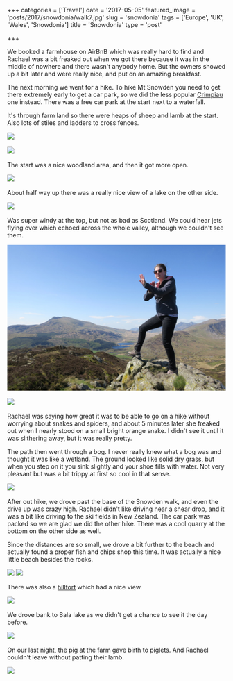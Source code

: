 +++
categories = ['Travel']
date = '2017-05-05'
featured_image = 'posts/2017/snowdonia/walk7.jpg'
slug = 'snowdonia'
tags = ['Europe', 'UK', 'Wales', 'Snowdonia']
title = 'Snowdonia'
type = 'post'

+++

We booked a farmhouse on AirBnB which was really hard to find and Rachael was a bit freaked out when we got there because it was in the middle of nowhere and there wasn't anybody home. But the owners showed up a bit later and were really nice, and put on an amazing breakfast.

The next morning we went for a hike. To hike Mt Snowden you need to get there extremely early to get a car park, so we did the less popular [Crimpiau](http://www.eryri-npa.gov.uk/visiting/walking/mountain-walks/crimpiau-capel-curig) one instead. There was a free car park at the start next to a waterfall.

It's through farm land so there were heaps of sheep and lamb at the start. Also lots of stiles and ladders to cross fences.

![](walk7.jpg "")

![](walk1.jpg "")

The start was a nice woodland area, and then it got more open.

![](walk3.jpg "")

About half way up there was a really nice view of a lake on the other side.

![](walk2.jpg "")

Was super windy at the top, but not as bad as Scotland. We could hear jets flying over which echoed across the whole valley, although we couldn't see them.

![](walk4.jpg "")

![](walk5.jpg "")

Rachael was saying how great it was to be able to go on a hike without worrying about snakes and spiders, and about 5 minutes later she freaked out when I nearly stood on a small bright orange snake. I didn't see it until it was slithering away, but it was really pretty.

The path then went through a bog. I never really knew what a bog was and thought it was like a wetland.
The ground looked like solid dry grass, but when you step on it you sink slightly and your shoe fills with water. Not very pleasant but was a bit trippy at first so cool in that sense.

![](walk6.jpg "")

After out hike, we drove past the base of the Snowden walk, and even the drive up was crazy high. Rachael didn't like driving near a shear drop, and it was a bit like driving to the ski fields in New Zealand. The car park was packed so we are glad we did the other hike. There was a cool quarry at the bottom on the other side as well.

Since the distances are so small, we drove a bit further to the beach and actually found a proper fish and chips shop this time.
It was actually a nice little beach besides the rocks.

![](beach1.jpg "")
![](beach2.jpg "")

There was also a [hillfort](https://en.wikipedia.org/wiki/Dinas_Dinlle) which had a nice view.

![](beach3.jpg "")

We drove bank to Bala lake as we didn't get a chance to see it the day before.

![](lake.jpg "")

On our last night, the pig at the farm gave birth to piglets. And Rachael couldn't leave without patting their lamb.

![](lambs.jpg "")